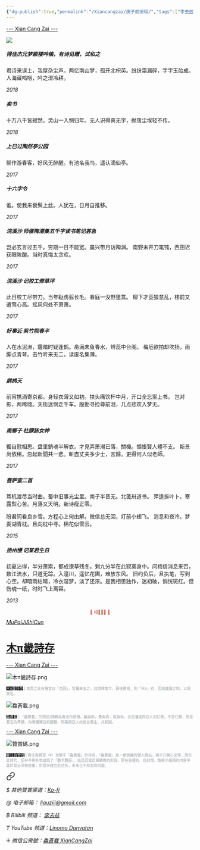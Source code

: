 ```yaml
---
{"dg-publish":true,"permalink":"/Xiancangzai/庚子前旧稿/","tags":["李去兹","旧诗","木π畿詩存"],"created":"2025-05-06T18:33:49.595+08:00"}
---
```



<div class="splitline"><a href="https://www.xiancangzai.com/">--- Xian Cang Zai ---</a></div>

![](https://i.pinimg.com/736x/e4/98/c4/e498c405da87eecda82b092d61fb5d91.jpg)

<div class="spacer"></div>

##### 得佳杰兄梦颖楼吟稿，有诗见赠，试和之

君诗来误土，我屋杂尘声。两忆南山梦，孤开北枳英。纷纷霜漏碎，字字玉胎成。人海藏呜咽，吟之湿冷耕。

<cite>2018</cite>

##### 卖书

十万八千皆寂然。灵山一入惘归年。无人识得真无字，抛落尘埃轻不传。

<cite>2018</cite>

##### 上巳过陶然亭公园

聊作游春客，好风无醉醒。有池名我鸟，遥认滴仙亭。

<cite>2017</cite>

##### 十六字令

谁。使我来衰鬓上丝。人犹在，日月自推移。

<cite>2017</cite>

##### 浣溪沙 师催陶潜集五千字读书笔记甚急

岂必玄言过五千。穷期一日不能宽。晨兴带月访陶渊。
南野未开刀笔钝，西田迟获眼眸酸。当时真悔太贪欢。

<cite>2017</cite>

##### 浣溪沙 记校工修草坪

此日校工尽带刀。当年鞑虏翦长毛。春庭一没野蓬蒿。
柳下才芟猿意乱，楼前又遣骛心高。摇风何处不萧萧。

<cite>2017</cite>

##### 好事近 紫竹院春半

人在水泥洲，霾暗时疑逢鹤。舟满未鱼春水，辨蕊中台阁。
梅卮欲拍却吹扬，雨脚点青萼。击竹听来无二，读废名集薄。

<cite>2017</cite>

##### 鹧鸪天

前宵携酒寄京都。身轻衣薄又如初。扶头痛饮杯中月，开口全忘案上书。
岂对影，两唏嘘。天街迷惘走千车。殷勤寻捡尊前泪，几点悲欢入梦无。

<cite>2017</cite>

##### 南鄉子 社課詠女神

獨自慰相思。盘里銷魂半解衣。才見弄箫潮已落，關機。惆悵賢人體不支。
斯景尚依稀。忽起新聞共一悲。斬盡丈夫多少士，言歸。更得何人似老師。

<cite>2017</cite>

##### 菩萨蛮二首

耳机渡尽当时曲。蜀中旧事光尘里。南子半音无。北笺卅道书。
萍逢拆叶卜。寒露梨心苦。月落又天明。新诗瘦正零。

盼君同看良乡雪。方程心上何由解。微信总无回，灯前小翅飞。
消息和夜冷。梦委湖青枕。且向枕中寻。棉花似雪云。

<cite>2015</cite>

##### 扬州慢 记某君生日

初夏沾得，半分萧索，都成潦草残冬。剩九分半在此寂寞身中。问梅信消息来否，数江流水，只道无踪。入潼川，遥忆花圃，难放东风。
旧约负后，且执笔，写到心空。却暗雨枯晴，冷衣湿梦，淡了还浓。是我相思独作，迷初破，惝恍斑红。但伤魂一纸，时时飞上离容。

<cite>2013</cite>


<div class="spacer"></div>

<p style="text-align:center;color:#B54434;font-size:0.8em;">▮ 相𨳹󾗖􁴆 ▮</p>

<div class="header-container">
    <div class="triangle"></div>
    <div class="collect-media" style="background-image: url('https://www.xiancangzai.com/img/user/%E9%99%84%E4%BB%B6/%E9%99%84%E4%BB%B62024/%E6%9C%A8%CF%80%E7%95%BF%E8%A9%A9%E5%AD%98.png');">
        <a href="https://www.xiancangzai.com/Xiancangzai/%E6%9C%A8%CF%80%E7%95%BF%E8%A9%A9%E5%AD%98/" class="ncard-link"></a>
        <div class="collect-text">
            <a href="https://www.xiancangzai.com/Xiancangzai/%E6%9C%A8%CF%80%E7%95%BF%E8%A9%A9%E5%AD%98/">
                <cite>MuPaiJiShiCun</cite>
                <h1>木π畿詩存</h1>
            </a>
        </div>
    </div>
</div>

<div class="splitline"><a href="https://www.xiancangzai.com/">--- Xian Cang Zai ---</a></div>

![木π畿詩存.png](/img/user/%E9%99%84%E4%BB%B6/%E9%99%84%E4%BB%B62024/%E6%9C%A8%CF%80%E7%95%BF%E8%A9%A9%E5%AD%98.png)

<p style="font-size:0.7em; color:#999ea2"><ins style="font-size:1em;background: black;color:white">木π畿詩存</ins> | 寓邸之北有膳堂曰「杏园」，常獨來去之，其燈牌壞半，暮夜瞻視，則「木π」也，因效畿服之制，以爲齋名。</p>

![鱻蒼載.png](/img/user/%E9%99%84%E4%BB%B6/%E9%99%84%E4%BB%B62024/%E9%B1%BB%E8%92%BC%E8%BC%89.png)

<p style="font-size:0.7em; color:#999ea2"><ins style="font-size:1em;background: black;color:white">鱻蒼載</ins> | 「鱻蒼載」的隱語/鴘轉為魯迅所發機，鱻與新，蒼與青，載與年，全是潘諾西亞人的幻覺，不是任務，而是悬亙的準備，向著彌賽亞的腳踵、阿美西亞人的語言僭主、共和囻。</p>

<div class="splitline"><a href="https://www.xiancangzai.com/">--- Xian Cang Zai ---</a></div>

![贊賞碼.png](/img/user/%E9%99%84%E4%BB%B6/%E9%99%84%E4%BB%B62024/%E8%B4%8A%E8%B3%9E%E7%A2%BC.png)

<p style="font-size:0.7em; color:#999ea2"><ins style="font-size:1em;background: black;color:white">眷注與贊賞</ins> | 眷注與贊賞（¥）也關乎「鱻蒼載」的持存，「鱻蒼載」是一處游離的個人網站，幾乎只關心文學，而在此時代，卻并不例外地成爲了「數字難民」，姑且忍受這樣驕稚的形容。那些自便的、但封閉、敞視于威柄的内容平臺於是必須被放棄，於是來建立此迂折，未來正不知去向何處。</p>


<div class="transclusion internal-embed is-loaded"><a class="markdown-embed-link" href="/xiancangzai/link-tree/" aria-label="Open link"><svg xmlns="http://www.w3.org/2000/svg" width="24" height="24" viewBox="0 0 24 24" fill="none" stroke="currentColor" stroke-width="2" stroke-linecap="round" stroke-linejoin="round" class="svg-icon lucide-link"><path d="M10 13a5 5 0 0 0 7.54.54l3-3a5 5 0 0 0-7.07-7.07l-1.72 1.71"></path><path d="M14 11a5 5 0 0 0-7.54-.54l-3 3a5 5 0 0 0 7.07 7.07l1.71-1.71"></path></svg></a><div class="markdown-embed">





<cite>$ 其他贊賞渠道：[Ko-fi](https://ko-fi.com/xiancangzai)</cite>

<cite>@ 电子邮箱： liquziii@gmail.com </cite>

<cite>฿ Bilibili 频道： [李去兹](https://space.bilibili.com/1676863200)</cite>

<cite>₸ YouTube 频道：[Linomo Danvatan](http://www.youtube.com/@LinomoDanvatan) </cite>

<cite>⁜ 微信公衆號：[鱻蒼載 XianCangZai](https://mp.weixin.qq.com/s/yneTMt9zIapGXF9yfuvOkg)</cite>


</div></div>

